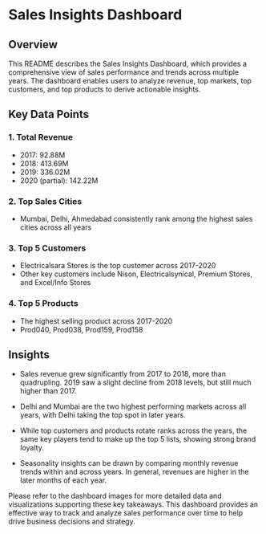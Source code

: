 # Sales Insights Dashboard

## Overview
This README describes the Sales Insights Dashboard, which provides a comprehensive view of sales performance and trends across multiple years. The dashboard enables users to analyze revenue, top markets, top customers, and top products to derive actionable insights.

## Key Data Points

### 1. Total Revenue
- 2017: 92.88M
- 2018: 413.69M
- 2019: 336.02M
- 2020 (partial): 142.22M

### 2. Top Sales Cities
- Mumbai, Delhi, Ahmedabad consistently rank among the highest sales cities across all years

### 3. Top 5 Customers
- Electricalsara Stores is the top customer across 2017-2020
- Other key customers include Nison, Electricalsynical, Premium Stores, and Excel/Info Stores

### 4. Top 5 Products
- The highest selling product across 2017-2020
- Prod040, Prod038, Prod159, Prod158 

## Insights

- Sales revenue grew significantly from 2017 to 2018, more than quadrupling. 2019 saw a slight decline from 2018 levels, but still much higher than 2017.

- Delhi and Mumbai are the two highest performing markets across all years, with Delhi taking the top spot in later years.

- While top customers and products rotate ranks across the years, the same key players tend to make up the top 5 lists, showing strong brand loyalty.

- Seasonality insights can be drawn by comparing monthly revenue trends within and across years. In general, revenues are higher in the later months of each year.

Please refer to the dashboard images for more detailed data and visualizations supporting these key takeaways. This dashboard provides an effective way to track and analyze sales performance over time to help drive business decisions and strategy.
